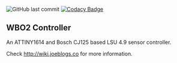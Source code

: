 ![GitHub last commit](https://img.shields.io/github/last-commit/joesbox/WBO2-Controller)
[![Codacy Badge](https://app.codacy.com/project/badge/Grade/91ed5c32d616407ebe7b7de389f79b20)](https://www.codacy.com/gh/joesbox/WBO2-Controller/dashboard?utm_source=github.com&amp;utm_medium=referral&amp;utm_content=joesbox/WBO2-Controller&amp;utm_campaign=Badge_Grade)

## WBO2 Controller
An ATTINY1614 and Bosch CJ125 based LSU 4.9 sensor controller.

Check http://wiki.joeblogs.co for more information.
